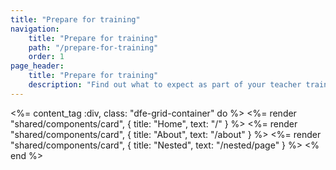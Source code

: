 ```yaml
---
title: "Prepare for training"
navigation:
    title: "Prepare for training"
    path: "/prepare-for-training"
    order: 1
page_header:
    title: "Prepare for training"
    description: "Find out what to expect as part of your teacher training, including preparing for placement, what to expect from your mentor and advice from former trainees."
---
```


<%= content_tag :div, class: "dfe-grid-container" do %>
<%= render "shared/components/card", { title: "Home", text: "/" } %>
<%= render "shared/components/card", { title: "About", text: "/about" } %>
<%= render "shared/components/card", { title: "Nested", text: "/nested/page" } %>
<% end %>
